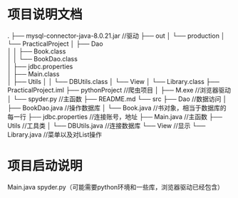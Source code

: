 # 项目说明文档
.
├── mysql-connector-java-8.0.21.jar  	//驱动
├── out
│   └── production
│       └── PracticalProject
│           ├── Dao           				
│           │   ├── Book.class    			
│           │   └── BookDao.class		   
│           ├── jdbc.properties			    
│           ├── Main.class				  
│           ├── Utils
│           │   └── DBUtils.class
│           └── View
│               └── Library.class
├── PracticalProject.iml
├── pythonProject			//爬虫项目
│   ├── M.exe				//浏览器驱动
│   └── spyder.py			   //主函数
├── README.md
└── src
    ├── Dao				   //数据访问
    │   ├── BookDao.java   //操作数据库
    │   └── Book.java      //书对象，相当于数据库的每一行
    ├── jdbc.properties    //连接账号，地址
    ├── Main.java		   //主函数
    ├── Utils			   //工具类
    │   └── DBUtils.java   //连接数据库
    └── View			   //显示
        └── Library.java   //菜单以及对List操作

# 项目启动说明
Main.java
spyder.py（可能需要python环境和一些库，浏览器驱动已经包含）